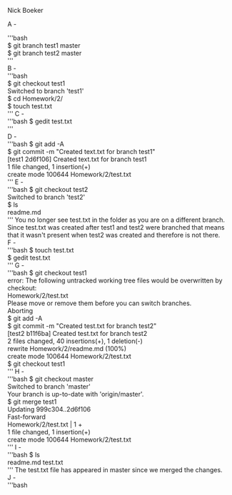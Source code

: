Nick Boeker  

A -  

'''bash  
$ git branch test1 master  
$ git branch test2 master  
'''  
B -  
'''bash  
$ git checkout test1  
Switched to branch 'test1'  
$ cd Homework/2/  
$ touch test.txt  
'''
C -  
'''bash
$ gedit test.txt  
'''  
D -  
'''bash
$ git add -A  
$ git commit -m "Created text.txt for branch test1"  
[test1 2d6f106] Created text.txt for branch test1  
 1 file changed, 1 insertion(+)  
 create mode 100644 Homework/2/test.txt  
'''
E -  
'''bash
$ git checkout test2  
Switched to branch 'test2'  
$ ls  
readme.md  
'''
You no longer see test.txt in the folder as you are on a different branch. Since test.txt was created after test1 and test2 were branched that means that it wasn't present when test2 was created and therefore is not there.  
F -  
'''bash
$ touch test.txt  
$ gedit test.txt  
'''
G -  
'''bash
$ git checkout test1  
error: The following untracked working tree files would be overwritten by checkout:  
	Homework/2/test.txt  
Please move or remove them before you can switch branches.  
Aborting  
$ git add -A  
$ git commit -m "Created test.txt for branch test2"  
[test2 b11f6ba] Created test.txt for branch test2  
 2 files changed, 40 insertions(+), 1 deletion(-)  
 rewrite Homework/2/readme.md (100%)  
 create mode 100644 Homework/2/test.txt  
$ git checkout test1  
'''
H -  
'''bash
$ git checkout master  
Switched to branch 'master'  
Your branch is up-to-date with 'origin/master'.  
$ git merge test1  
Updating 999c304..2d6f106  
Fast-forward  
 Homework/2/test.txt | 1 +  
 1 file changed, 1 insertion(+)  
 create mode 100644 Homework/2/test.txt  
'''
I -  
'''bash
$ ls  
readme.md  test.txt  
'''
The test.txt file has appeared in master since we merged the changes.  
J -  
'''bash
